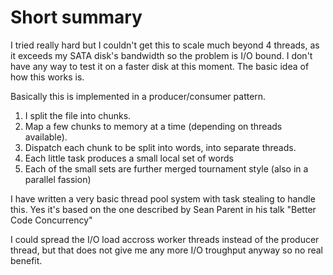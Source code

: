 
Short summary
=====

I tried really hard but I couldn't get this to scale much beyond 4 threads, as it exceeds my SATA disk's bandwidth so the problem is I/O bound.
I don't have any way to test it on a faster disk at this moment. The basic idea of how this works is. 

Basically this is implemented in a producer/consumer pattern.

1. I split the file into chunks.
2. Map a few chunks to memory at a time (depending on threads available).
3. Dispatch each chunk to be split into words, into separate threads.
4. Each little task produces a small local set of words
5. Each of the small sets are further merged tournament style (also in a parallel fassion)

I have written a very basic thread pool system with task stealing to handle this.
Yes it's based on the one described by Sean Parent in his talk "Better Code Concurrency"

I could spread the I/O load accross worker threads instead of the producer thread, but that does not give me any more I/O troughput anyway so no real benefit.
